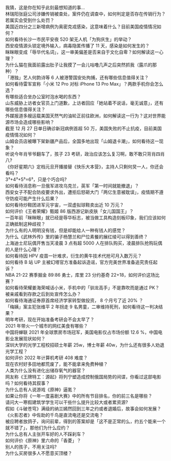 我猜，这是你在知乎此刻最想知道的事…  
林瑞阳张庭公司涉嫌传销被查处，案件仍在调查中，如何判定是否存在传销行为？若属实会受到什么处罚？  
美国近四分之三新增病例为奥密克戎感染，这意味着什么？目前美国疫情情况如何？  
如何看待长沙一市民平安夜 520 架无人机「为狗庆生」的举动？  
西安疫情源头锁定境外输入，病毒隐匿传播了 11 天，感染是如何发生的？  
眯眯眼变成「辱华代名词」，这一审美偏差是否来自于文化自卑？如何解读这一心理？  
为什么猫在我面前露出肚子让我摸了一会儿咕噜几声之后突然抓我（露爪的那种）？  
「港独」艺人何韵诗等 6 人被港警国安处拘捕，还有哪些信息值得关注？  
如何看待雷军宣称「小米 12 Pro 对标 iPhone 13 Pro Max」？两款手机你会怎么选？  
有哪些适合坐办公室时泡水喝的东西？  
山东威胁上访者女官员上门道歉，上访者回应「她站着不说话，毫无诚意」，还有哪些信息值得关注？  
外媒报道多艘运载美国天然气的油轮正前往欧洲，如何解读这一行为？这对世界能源市场会造成哪些影响？  
截至 12 月 27 日单日确诊新冠病例首超 50 万，美国失败的不止抗疫，目前美国疫情情况如何？  
山姆会员店被曝下架新疆产品后，全国多地出现「山姆退卡潮」，如何看待这一现象？  
听说今年肖爷爷翻车了，孩子 23 考研，政治应该怎么复习啊，敢不敢只背肖四肖八?  
《你好星期六》定档元旦开播接替《快乐大本营》，主持人只剩何炅一人，你还会看吗？  
3³+4³+5³=6³，只是个巧合吗?  
如何看待消息称一旦俄军进攻乌克兰，英军「第一时间就能撤退」？  
西安女子不配合防疫要求外出，遭拒后怒砸大门「两亿生意被耽误」，疫情期不遵守防疫可能产生什么后果？  
如何看待炒鞋团进军元宇宙，一双虚拟球鞋卖出近 10 万元？  
如何评价《王者荣耀》甄姬 86 版西游记新皮肤「女儿国国王」？  
一百年前「眯眯眼」就已经是辱华标志，被当做工具构造刻板印象，我们应该如何正确抵制这种歧视？  
为什么有的人明明没有钱，但是却能给人一种有钱人的感觉？  
为什么《武林外传》里的骗子杨慧兰和尸位素餐的展红绫可以得到善终？  
上海迪士尼玩偶开售当天凌晨 3 点有超 5000 人在排队购买，凌晨排队抢购玩偶的人是什么心理？  
如何看待因 HPV 疫苗一针难求，衍生的黄牛技术代抢可月入数万元？  
如何看待 B 站 UP 主被幻塔官方准备起诉造谣，官方完美世界准备追究责任起诉？  
NBA 21-22 赛季掘金 89:86 勇士，库里 23 分约基奇 22+18，如何评价这场比赛？  
如何看待荣耀姜海荣喊话小米，手机中的「驯龙高手」不是靠吹而是通过 PK？  
被亲戚看到存款之后到处宣传怎么办？  
如何看待海通证券原首席经济学家转型做投资， 8 个月亏了近 20% ？  
「梅姨」案主犯张维平 2 年拐走 9 名男童，二审维持死刑，如何看待这一判决结果？  
明年考研，现在开始准备考研会不会太早了？  
2021 年带火一个城市的网红美食有哪些？  
中国将蝉联 2021 年全球票房市场冠军，美国电影仅占市场份额 12.6 %，中国电影业发展现状如何？  
深圳大学的光学工程校招硕士年薪 25w，博士年薪 40w，为什么还有很多人劝退光学工程？  
如何评价 2022 年计算机考研 408 难度？  
现在农村好多田地都荒废了，能不能拿来免费种植？  
人类为什么没有进化出储存氧气的器官？  
网友称《王牌特工：源起》将列宁塑造成控制俄国局势的间谍，你看过这部电影吗？如何看待其叙事？  
为什么总有人说游戏《原神》逼氪？  
如果让你将《一年一度喜剧大赛》中的所有节目排名，你的前三名是哪些？  
请问大一寒假建筑学学生可以干些什么提升比较大或者累资源?  
假如《斗破苍穹》满级的纳兰嫣然回到三年之约或者退婚后，故事会如何发展？  
《火影忍者》中佐助的千鸟是直流电还是交流电？  
被应聘者放鸽子，询问前辈，得到的答案却是「这不是正常的么，约五个能来一个就不错了」，那他们为什么应约？  
为什么总有人主张开车好的人不踩刹车？  
如何评价《原神》里六命的「香菱」？  
别人的孩子，不用关注吗?  
为什么买房很多人不愿意买顶楼？  
